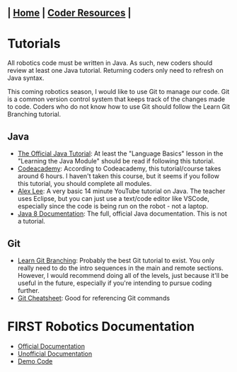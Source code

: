 
| [Home](https://peanutnotcashew.github.io/Robotics_2023) | [**Coder Resources**](https://peanutnotcashew.github.io/Robotics_2023/resources) |
---

# Tutorials
All robotics code must be written in Java. As such, new coders should review at least one Java tutorial. Returning coders only need to refresh on Java syntax.  

This coming robotics season, I would like to use Git to manage our code. Git is a common version control system that keeps track of the changes made to code. Coders who do not know how to use Git should follow the Learn Git Branching tutorial.

## Java
- [The Official Java Tutorial](https://docs.oracle.com/javase/tutorial/): At least the "Language Basics" lesson in the "Learning the Java Module" should be read if following this tutorial.  
- [Codeacademy](https://www.codecademy.com/learn/learn-how-to-code): According to Codeacademy, this tutorial/course takes around 6 hours. I haven't taken this course, but it seems if you follow this tutorial, you should complete all modules.  
- [Alex Lee](https://youtu.be/RRubcjpTkks): A very basic 14 minute YouTube tutorial on Java. The teacher uses Eclipse, but you can just use a text/code editor like VSCode, especially since the code is being run on the robot - not a laptop.
- [Java 8 Documentation](https://docs.oracle.com/javase/8/docs/api/): The full, official Java documentation. This is not a tutorial.  

## Git
- [Learn Git Branching](https://learngitbranching.js.org/): Probably the best Git tutorial to exist. You only really need to do the intro sequences in the main and remote sections. However, I would recommend doing all of the levels, just because it'll be useful in the future, especially if you're intending to pursue coding further.  
- [Git Cheatsheet](https://training.github.com/downloads/github-git-cheat-sheet.pdf): Good for referencing Git commands  

# FIRST Robotics Documentation
- [Official Documentation](https://ftctechnh.github.io/ftc_app/doc/javadoc/overview-summary.html)
- [Unofficial Documentation](https://ftc-java.github.io/)
- [Demo Code](https://github.com/FIRST-Tech-Challenge/FtcRobotController)
